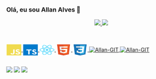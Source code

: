 ### Olá, eu sou Allan Alves 👋

<div align="center" style="display: inline_block">
  <a href="https://github.com/allanalvescs">
  <img height="180em" src="https://github-readme-stats.vercel.app/api?username=allanalvescs&show_icons=true&theme=dracula&include_all_commits=true&count_private=true"/>
  <img height="180em" src="https://github-readme-stats.vercel.app/api/top-langs/?username=allanalvescs&layout=compact&langs_count=7&theme=dracula"/>
</div>

##

</div>
<div style="display: inline_block"><br>
  <img align="center" alt="Allan-Js" height="30" width="40" src="https://raw.githubusercontent.com/devicons/devicon/master/icons/javascript/javascript-plain.svg">
  <img align="center" alt="Allan-Ts" height="30" width="40" src="https://raw.githubusercontent.com/devicons/devicon/master/icons/typescript/typescript-plain.svg">
  <img align="center" alt="Allan-React" height="30" width="40" src="https://raw.githubusercontent.com/devicons/devicon/master/icons/react/react-original.svg">
  <img align="center" alt="Allan-HTML" height="30" width="40" src="https://raw.githubusercontent.com/devicons/devicon/master/icons/html5/html5-original.svg">
  <img align="center" alt="Allan-CSS" height="30" width="40" src="https://raw.githubusercontent.com/devicons/devicon/master/icons/css3/css3-original.svg">
  <img align="center" alt="Allan-GIT" height="30" width="40" src="https://cdn.jsdelivr.net/gh/devicons/devicon/icons/git/git-original.svg" />
  <img  align="center" alt="Allan-GIT" height="30" width="40" src="https://cdn.jsdelivr.net/gh/devicons/devicon/icons/redux/redux-original.svg" />
</div>

##
<div> 
  <a href = "allanalcarsou2@gmail.com"><img src="https://img.shields.io/badge/-Gmail-%23333?style=for-the-badge&logo=gmail&logoColor=white" target="_blank"></a>
  <a href="https://www.linkedin.com/in/allan-alves-19b64a1b5" target="_blank"><img src="https://img.shields.io/badge/-LinkedIn-%230077B5?style=for-the-badge&logo=linkedin&logoColor=white" target="_blank"></a> 
   <a href="https://www.instagram.com/allan.17alves" target="_blank"><img src="https://img.shields.io/badge/-Instagram-%23E4405F?style=for-the-badge&logo=instagram&logoColor=white" target="_blank"></a>
 </div>  
  
